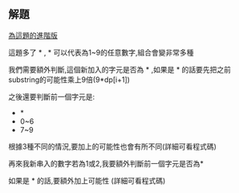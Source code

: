 ## 解題
[為這題的進階版](https://github.com/michael54856/Leetcode/tree/main/91_Decode%20Ways)

這題多了 * , * 可以代表為1~9的任意數字,組合會變非常多種

我們需要額外判斷,這個新加入的字元是否為 * ,如果是 * 的話要先把之前substring的可能性乘上9倍(9*dp[i+1])

之後還要判斷前一個字元是:

* \*
* 0~6
* 7~9

根據3種不同的情況,要加上的可能性也會有所不同(詳細可看程式碼)

再來我新串入的數字若為1或2,我要額外判斷前一個字元是否為*

如果是 * 的話,要額外加上可能性 (詳細可看程式碼)
